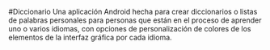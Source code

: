 #Diccionario
Una aplicación Android hecha para crear diccionarios o listas de palabras personales para personas que están en el proceso de aprender uno o varios idiomas, con opciones de personalización de colores de los elementos de la interfaz gráfica por cada idioma.
